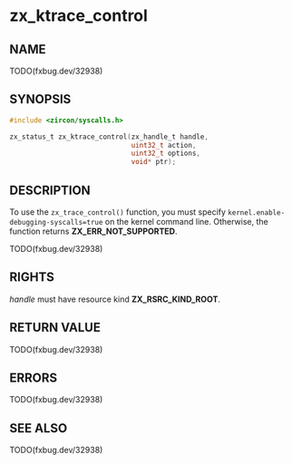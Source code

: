 # zx_ktrace_control

## NAME

<!-- Contents of this heading updated by update-docs-from-fidl, do not edit. -->

TODO(fxbug.dev/32938)

## SYNOPSIS

<!-- Contents of this heading updated by update-docs-from-fidl, do not edit. -->

```c
#include <zircon/syscalls.h>

zx_status_t zx_ktrace_control(zx_handle_t handle,
                              uint32_t action,
                              uint32_t options,
                              void* ptr);
```

## DESCRIPTION

To use the `zx_trace_control()` function, you must specify
`kernel.enable-debugging-syscalls=true` on the kernel command line. Otherwise,
the function returns **ZX_ERR_NOT_SUPPORTED**.

TODO(fxbug.dev/32938)

## RIGHTS

<!-- Contents of this heading updated by update-docs-from-fidl, do not edit. -->

*handle* must have resource kind **ZX_RSRC_KIND_ROOT**.

## RETURN VALUE

TODO(fxbug.dev/32938)

## ERRORS

TODO(fxbug.dev/32938)

## SEE ALSO


TODO(fxbug.dev/32938)
